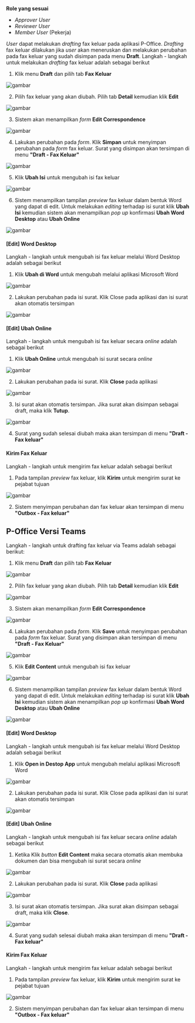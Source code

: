 **Role yang sesuai**

- *Approver User*
- *Reviewer User*
- *Member User* (Pekerja)

*User* dapat melakukan *drafting* fax keluar pada aplikasi P-Office. *Drafting* fax keluar dilakukan jika *user* akan meneruskan dan melakukan perubahan pada fax keluar yang sudah disimpan pada menu **Draft**. Langkah - langkah untuk melakukan *drafting* fax keluar adalah sebagai berikut

1. Klik menu **Draft** dan pilih tab **Fax Keluar**

![gambar](SC_FaxKeluar/FK18.png)

2. Pilih fax keluar yang akan diubah. Pilih tab **Detail** kemudian klik **Edit**

![gambar](SC_FaxKeluar/FK19.png)

3. Sistem akan menampilkan *form* **Edit Correspondence**

![gambar](SC_FaxKeluar/FK20.png)

4. Lakukan perubahan pada *form*. Klik **Simpan** untuk menyimpan perubahan pada *form* fax keluar. Surat yang disimpan akan tersimpan di menu **"Draft - Fax Keluar"**

![gambar](SC_FaxKeluar/FK21.png)

5. Klik **Ubah Isi** untuk mengubah isi fax keluar

![gambar](SC_FaxKeluar/FK22.png)

6. Sistem menampilkan tampilan *preview* fax keluar dalam bentuk Word yang dapat di edit. Untuk melakukan *editing* terhadap isi surat klik **Ubah Isi** kemudian sistem akan menampilkan *pop up* konfirmasi **Ubah Word Desktop** atau **Ubah Online**

![gambar](SC_FaxKeluar/CR01.png)

#### **[Edit] Word Desktop**

Langkah - langkah untuk mengubah isi fax keluar melalui Word Desktop adalah sebagai berikut

1. Klik **Ubah di Word** untuk mengubah melalui aplikasi Microsoft Word

![gambar](SC_FaxKeluar/CR02.png)

2. Lakukan perubahan pada isi surat. Klik Close pada aplikasi dan isi surat akan otomatis tersimpan

![gambar](SC_FaxKeluar/CR03.png)

#### **[Edit] Ubah Online**

Langkah - langkah untuk mengubah isi fax keluar secara *online* adalah sebagai berikut

1. Klik **Ubah Online** untuk mengubah isi surat secara *online*

![gambar](SC_FaxKeluar/CR04.png)

2. Lakukan perubahan pada isi surat. Klik **Close** pada aplikasi

![gambar](SC_FaxKeluar/CR05.png)

3. Isi surat akan otomatis tersimpan. Jika surat akan disimpan sebagai draft, maka klik **Tutup**.

![gambar](SC_FaxKeluar/CR06.png)

4. Surat yang sudah selesai diubah maka akan tersimpan di menu **"Draft - Fax keluar"**


#### **Kirim Fax Keluar**

Langkah - langkah untuk mengirim fax keluar adalah sebagai berikut

1. Pada tampilan *preview* fax keluar, klik **Kirim** untuk mengirim surat ke pejabat tujuan

![gambar](SC_FaxKeluar/CR07.png)

2. Sistem menyimpan perubahan dan fax keluar akan tersimpan di menu **"Outbox - Fax keluar"**

## **P-Office Versi Teams**

Langkah - langkah untuk drafting fax keluar via Teams adalah sebagai berikut:

1. Klik menu **Draft** dan pilih tab **Fax Keluar**

![gambar](FaxKeluar/FK_Teams/FK18.png)

2. Pilih fax keluar yang akan diubah. Pilih tab **Detail** kemudian klik **Edit**

![gambar](FaxKeluar/FK_Teams/FK19.png)

3. Sistem akan menampilkan *form* **Edit Correspondence**

![gambar](FaxKeluar/FK_Teams/FK20.png)

4. Lakukan perubahan pada *form*. Klik **Save** untuk menyimpan perubahan pada *form* fax keluar. Surat yang disimpan akan tersimpan di menu **"Draft - Fax Keluar"**

![gambar](FaxKeluar/FK_Teams/FK21.png)

5. Klik **Edit Content** untuk mengubah isi fax keluar

![gambar](FaxKeluar/FK_Teams/FK22.png)

6. Sistem menampilkan tampilan *preview* fax keluar dalam bentuk Word yang dapat di edit. Untuk melakukan *editing* terhadap isi surat klik **Ubah Isi** kemudian sistem akan menampilkan *pop up* konfirmasi **Ubah Word Desktop** atau **Ubah Online**

![gambar](FaxKeluar/FK_Teams/FK23.png)

#### **[Edit] Word Desktop**

Langkah - langkah untuk mengubah isi fax keluar melalui Word Desktop adalah sebagai berikut

1. Klik **Open in Destop App** untuk mengubah melalui aplikasi Microsoft Word

![gambar](FaxKeluar/FK_Teams/FK24.png)

2. Lakukan perubahan pada isi surat. Klik Close pada aplikasi dan isi surat akan otomatis tersimpan

![gambar](FaxKeluar/FK_Teams/FK25.png)

#### **[Edit] Ubah Online**

Langkah - langkah untuk mengubah isi fax keluar secara *online* adalah sebagai berikut

1.	Ketika Klik *button* **Edit Content** maka secara otomatis akan membuka dokumen dan bisa mengubah isi surat secara *online*

![gambar](FaxKeluar/FK_Teams/FK26.png)

2. Lakukan perubahan pada isi surat. Klik **Close** pada aplikasi

![gambar](FaxKeluar/FK_Teams/FK27.png)

3. Isi surat akan otomatis tersimpan. Jika surat akan disimpan sebagai draft, maka klik **Close**.

![gambar](FaxKeluar/FK_Teams/FK28.png)

4. Surat yang sudah selesai diubah maka akan tersimpan di menu **"Draft - Fax keluar"**


#### **Kirim Fax Keluar**

Langkah - langkah untuk mengirim fax keluar adalah sebagai berikut

1. Pada tampilan *preview* fax keluar, klik **Kirim** untuk mengirim surat ke pejabat tujuan

![gambar](FaxKeluar/FK_Teams/FK29.png)

2. Sistem menyimpan perubahan dan fax keluar akan tersimpan di menu **"Outbox - Fax keluar"**